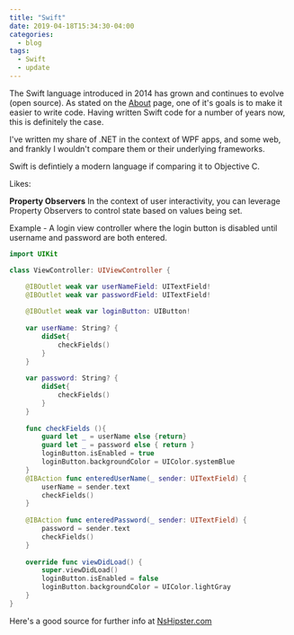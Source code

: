 ```yaml
---
title: "Swift"
date: 2019-04-18T15:34:30-04:00
categories:
  - blog
tags:
  - Swift
  - update
---
```


The Swift language introduced in 2014 has grown and continues to evolve (open source).
As stated on the [About](https://swift.org/about/) page, one of it's goals is to make it easier to write code.   Having written Swift code for a number of years now, this is definitely the case.   

I've written my share of .NET in the context of WPF apps, and some web, and frankly
I wouldn't compare them or their underlying frameworks.  

Swift is defintiely a modern language if comparing it to Objective C.

Likes:

**Property Observers**
In the context of user interactivity, you can leverage Property Observers to 
control state based on values being set.  

Example - A login view controller where the login button is disabled until 
username and password are both entered.

```swift
import UIKit

class ViewController: UIViewController {

    @IBOutlet weak var userNameField: UITextField!
    @IBOutlet weak var passwordField: UITextField!
    
    @IBOutlet weak var loginButton: UIButton!
    
    var userName: String? {
        didSet{
            checkFields()
        }
    }
    
    var password: String? {
        didSet{
            checkFields()
        }
    }
    
    func checkFields (){
        guard let _ = userName else {return}
        guard let _ = password else { return }
        loginButton.isEnabled = true
        loginButton.backgroundColor = UIColor.systemBlue
    }
    @IBAction func enteredUserName(_ sender: UITextField) {
        userName = sender.text
        checkFields()
    }
    
    @IBAction func enteredPassword(_ sender: UITextField) {
        password = sender.text
        checkFields()
    }
    
    override func viewDidLoad() {
        super.viewDidLoad()
        loginButton.isEnabled = false
        loginButton.backgroundColor = UIColor.lightGray
    }
}

```
Here's a good source for further info at [NsHipster.com](https://nshipster.com/swift-property-observers/)



